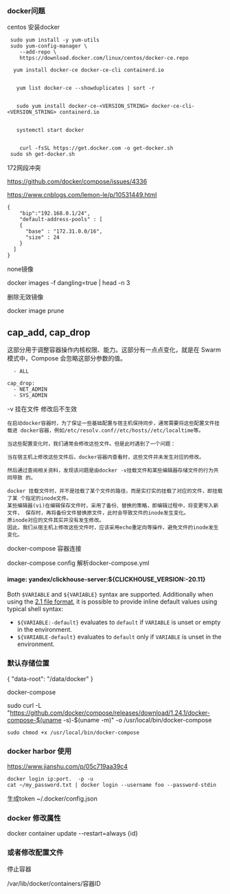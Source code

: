 ### docker问题

centos 安装docker

```
 sudo yum install -y yum-utils
 sudo yum-config-manager \
    --add-repo \
    https://download.docker.com/linux/centos/docker-ce.repo
    
  yum install docker-ce docker-ce-cli containerd.io
  
  
   yum list docker-ce --showduplicates | sort -r
   
   
   sudo yum install docker-ce-<VERSION_STRING> docker-ce-cli-<VERSION_STRING> containerd.io
   
   
   systemctl start docker
   
   
    curl -fsSL https://get.docker.com -o get-docker.sh
 sudo sh get-docker.sh
```



172网段冲突

https://github.com/docker/compose/issues/4336

https://www.cnblogs.com/lemon-le/p/10531449.html

```
{
    "bip":"192.168.0.1/24",
    "default-address-pools" : [
    {
      "base" : "172.31.0.0/16",
      "size" : 24
    }
  ]
}
```



none镜像

docker images -f dangling=true | head -n 3



删除无效镜像

docker image prune



## cap_add, cap_drop

这部分用于调整容器操作内核权限、能力。这部分有一点点变化，就是在 Swarm 模式中，Compose 会忽略这部分参数的值。



```undefined
  - ALL

cap_drop:
  - NET_ADMIN
  - SYS_ADMIN
```



-v 挂在文件 修改后不生效

```
在启动docker容器时，为了保证一些基础配置与宿主机保持同步，通常需要将这些配置文件挂载进 docker容器，例如/etc/resolv.conf//etc/hosts//etc/localtime等。

当这些配置变化时，我们通常会修改这些文件。但是此时遇到了一个问题：

当在宿主机上修改这些文件后，docker容器内查看时，这些文件并未发生对应的修改。

然后通过查阅相关资料，发现该问题是由docker -v挂载文件和某些编辑器存储文件的行为共同导致 的。

docker 挂载文件时，并不是挂载了某个文件的路径，而是实打实的挂载了对应的文件，即挂载了某 个指定的inode文件。
某些编辑器(vi)在编辑保存文件时，采用了备份、替换的策略，即编辑过程中，将变更写入新文件， 保存时，再将备份文件替换原文件，此时会导致文件的inode发生变化。
原inode对应的文件其实并没有发生修改。
因此，我们从宿主机上修改这些文件时，应该采用echo重定向等操作，避免文件的inode发生变化。

```





docker-compose 容器连接



docker-compose config 解析docker-compose.yml



#### image: yandex/clickhouse-server:${CLICKHOUSE_VERSION:-20.11}

Both `$VARIABLE` and `${VARIABLE}` syntax are supported. Additionally when using the [2.1 file format](https://docs.docker.com/compose/compose-file/compose-versioning/#version-21), it is possible to provide inline default values using typical shell syntax:

- `${VARIABLE:-default}` evaluates to `default` if `VARIABLE` is unset or empty in the environment.
- `${VARIABLE-default}` evaluates to `default` only if `VARIABLE` is unset in the environment.





### 默认存储位置

{
   "data-root": "/data/docker"
}



docker-compose

sudo curl -L "https://github.com/docker/compose/releases/download/1.24.1/docker-compose-$(uname -s)-$(uname -m)" -o /usr/local/bin/docker-compose



```
sudo chmod +x /usr/local/bin/docker-compose
```







### docker harbor 使用

https://www.jianshu.com/p/05c719aa39c4



```
docker login ip:port.  -p -u
cat ~/my_password.txt | docker login --username foo --password-stdin
```

生成token ~/.docker/config.json





### docker 修改属性

docker container update --restart=always {id}

### 或者修改配置文件

停止容器

/var/lib/docker/containers/容器ID